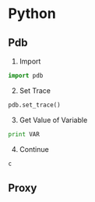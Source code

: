 # Python 
## Pdb
1. Import
```python
import pdb
```
2. Set Trace
```python
pdb.set_trace()
```
3. Get Value of Variable
```python
print VAR
```
4. Continue
```python
c
```
## Proxy 
